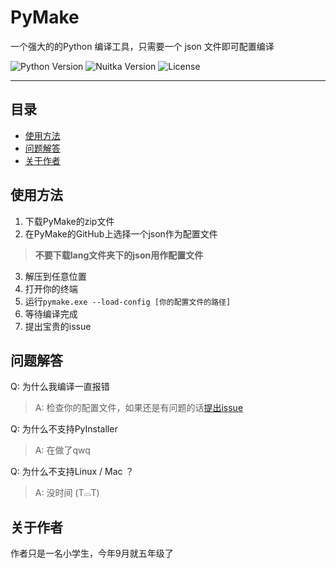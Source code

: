 # PyMake

一个强大的的Python 编译工具，只需要一个 json 文件即可配置编译

![Python Version](https://img.shields.io/badge/Python-3.12.7-blue) ![Nuitka Version](https://img.shields.io/badge/Nuitka-2.7.12-green) ![License](https://img.shields.io/badge/LICENSE-MIT-red)

---

## 目录
- [使用方法](#使用方法)
- [问题解答](#问题解答)
- [关于作者](#关于作者)

## 使用方法

1. 下载PyMake的zip文件
2. 在PyMake的GitHub上选择一个json作为配置文件
> **不要下载lang文件夹下的json用作配置文件**
3. 解压到任意位置
4. 打开你的终端
5. 运行`pymake.exe --load-config [你的配置文件的路径]`
6. 等待编译完成
7. 提出宝贵的issue

## 问题解答

Q: 为什么我编译一直报错
> A: 检查你的配置文件，如果还是有问题的话[提出issue](https://github.com/CN-RBL/PyMake/issues)

Q: 为什么不支持PyInstaller
> A: 在做了qwq

Q: 为什么不支持Linux / Mac ？
> A: 没时间 (T⌓T)

## 关于作者

作者只是一名小学生，今年9月就五年级了
